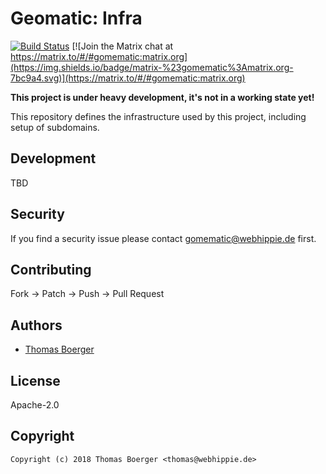 # Geomatic: Infra

[![Build Status](https://cloud.drone.io/api/badges/gomematic/gomematic-infra/status.svg)](https://cloud.drone.io/gomematic/gomematic-infra)
[![Join the Matrix chat at https://matrix.to/#/#gomematic:matrix.org](https://img.shields.io/badge/matrix-%23gomematic%3Amatrix.org-7bc9a4.svg)](https://matrix.to/#/#gomematic:matrix.org)

**This project is under heavy development, it's not in a working state yet!**

This repository defines the infrastructure used by this project, including setup of subdomains.


## Development

TBD


## Security

If you find a security issue please contact gomematic@webhippie.de first.


## Contributing

Fork -> Patch -> Push -> Pull Request


## Authors

* [Thomas Boerger](https://github.com/tboerger)


## License

Apache-2.0


## Copyright

```
Copyright (c) 2018 Thomas Boerger <thomas@webhippie.de>
```
